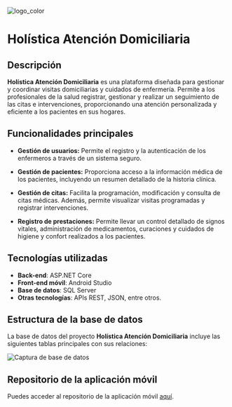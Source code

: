 

![logo_color](https://github.com/user-attachments/assets/76f1b272-6443-48f1-9c73-47648efb6495)  

# Holística Atención Domiciliaria

## Descripción

**Holística Atención Domiciliaria** es una plataforma diseñada para gestionar y coordinar visitas domiciliarias y cuidados de enfermería. Permite a los profesionales de la salud registrar, gestionar y realizar un seguimiento de las citas e intervenciones, proporcionando una atención personalizada y eficiente a los pacientes en sus hogares.

## Funcionalidades principales

- **Gestión de usuarios:** Permite el registro y la autenticación de los enfermeros a través de un sistema seguro.
  
- **Gestión de pacientes:** Proporciona acceso a la información médica de los pacientes, incluyendo un resumen detallado de la historia clínica.

- **Gestión de citas:** Facilita la programación, modificación y consulta de citas médicas. Además, permite visualizar visitas programadas y registrar intervenciones.

- **Registro de prestaciones:** Permite llevar un control detallado de signos vitales, administración de medicamentos, curaciones y cuidados de higiene y confort realizados a los pacientes.

## Tecnologías utilizadas

- **Back-end**: ASP.NET Core
- **Front-end móvil**: Android Studio
- **Base de datos**: SQL Server
- **Otras tecnologías**: APIs REST, JSON, entre otros.

## Estructura de la base de datos

La base de datos del proyecto **Holística Atención Domiciliaria** incluye las siguientes tablas principales con sus relaciones:

![Captura de base de datos](https://github.com/user-attachments/assets/11b72898-2705-43b4-9fc0-95259230ac39)

## Repositorio de la aplicación móvil

Puedes acceder al repositorio de la aplicación móvil [aquí](https://github.com/mica1105/AppMovil_AtencionDomiciliaria.git).



